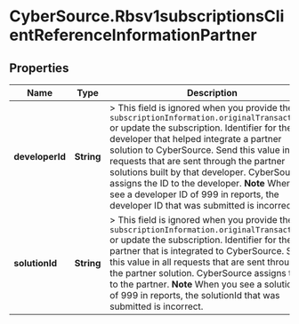 # CyberSource.Rbsv1subscriptionsClientReferenceInformationPartner

## Properties
Name | Type | Description | Notes
------------ | ------------- | ------------- | -------------
**developerId** | **String** | > This field is ignored when you provide the `subscriptionInformation.originalTransactionId` or update the subscription.  Identifier for the developer that helped integrate a partner solution to CyberSource.  Send this value in all requests that are sent through the partner solutions built by that developer. CyberSource assigns the ID to the developer.  **Note** When you see a developer ID of 999 in reports, the developer ID that was submitted is incorrect.  | [optional] 
**solutionId** | **String** | > This field is ignored when you provide the `subscriptionInformation.originalTransactionId` or update the subscription.  Identifier for the partner that is integrated to CyberSource.  Send this value in all requests that are sent through the partner solution. CyberSource assigns the ID to the partner.  **Note** When you see a solutionId of 999 in reports, the solutionId that was submitted is incorrect.  | [optional] 


